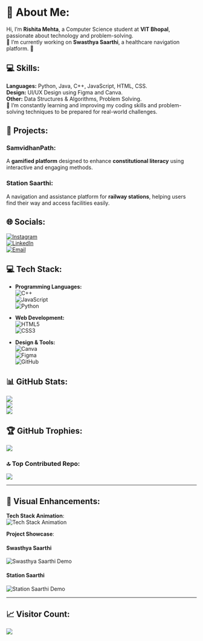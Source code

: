 # 💫 About Me:
Hi, I’m **Rishita Mehta**, a Computer Science student at **VIT Bhopal**, passionate about technology and problem-solving.  
🔭 I’m currently working on **Swasthya Saarthi**, a healthcare navigation platform. 🚀

## 💻 Skills:
**Languages:** Python, Java, C++, JavaScript, HTML, CSS.  
**Design:** UI/UX Design using Figma and Canva.  
**Other:** Data Structures & Algorithms, Problem Solving.  
🌱 I’m constantly learning and improving my coding skills and problem-solving techniques to be prepared for real-world challenges.

## 🎯 Projects:
### **SamvidhanPath**:  
A **gamified platform** designed to enhance **constitutional literacy** using interactive and engaging methods.  
### **Station Saarthi**:  
A navigation and assistance platform for **railway stations**, helping users find their way and access facilities easily.

## 🌐 Socials:
[![Instagram](https://img.shields.io/badge/Instagram-%23E4405F.svg?logo=Instagram&logoColor=white)](https://instagram.com/rishitaa_mehta/)  
[![LinkedIn](https://img.shields.io/badge/LinkedIn-%230077B5.svg?logo=linkedin&logoColor=white)](https://linkedin.com/in/rishita-mehta-1154352b4/)  
[![Email](https://img.shields.io/badge/Email-D14836?logo=gmail&logoColor=white)](mailto:rishitamehta298@gamil.com)  

## 💻 Tech Stack:
- **Programming Languages:**  
  ![C++](https://img.shields.io/badge/c++-%2300599C.svg?style=for-the-badge&logo=c%2B%2B&logoColor=white)  
  ![JavaScript](https://img.shields.io/badge/javascript-%23323330.svg?style=for-the-badge&logo=javascript&logoColor=%23F7DF1E)  
  ![Python](https://img.shields.io/badge/python-3670A0?style=for-the-badge&logo=python&logoColor=ffdd54)  

- **Web Development:**  
  ![HTML5](https://img.shields.io/badge/html5-%23E34F26.svg?style=for-the-badge&logo=html5&logoColor=white)  
  ![CSS3](https://img.shields.io/badge/css3-%231572B6.svg?style=for-the-badge&logo=css3&logoColor=white)  

- **Design & Tools:**  
  ![Canva](https://img.shields.io/badge/Canva-%2300C4CC.svg?style=for-the-badge&logo=Canva&logoColor=white)  
  ![Figma](https://img.shields.io/badge/figma-%23F24E1E.svg?style=for-the-badge&logo=figma&logoColor=white)  
  ![GitHub](https://img.shields.io/badge/github-%23121011.svg?style=for-the-badge&logo=github&logoColor=white)

## 📊 GitHub Stats:
![](https://github-readme-stats.vercel.app/api?username=Mehtarishita&theme=dark&hide_border=false&include_all_commits=false&count_private=false)<br/>
![](https://github-readme-streak-stats.herokuapp.com/?user=Mehtarishita&theme=dark&hide_border=false)<br/>
![](https://github-readme-stats.vercel.app/api/top-langs/?username=Mehtarishita&theme=dark&hide_border=false&include_all_commits=false&count_private=false&layout=compact)

## 🏆 GitHub Trophies:
![](https://github-profile-trophy.vercel.app/?username=Mehtarishita&theme=radical&no-frame=false&no-bg=true&margin-w=4)

### 🔝 Top Contributed Repo:
![](https://github-contributor-stats.vercel.app/api?username=Mehtarishita&limit=5&theme=dark&combine_all_yearly_contributions=true)

---

## 🎨 Visual Enhancements:
**Tech Stack Animation**:  
![Tech Stack Animation](https://media.giphy.com/media/xT0GqERcDdZZxhxyZy/giphy.gif)

**Project Showcase**:  
#### **Swasthya Saarthi**  
![Swasthya Saarthi Demo](https://media.giphy.com/media/xT0GqERcDdZZxhxyZy/giphy.gif)  

#### **Station Saarthi**  
![Station Saarthi Demo](https://media.giphy.com/media/xT0GqERcDdZZxhxyZy/giphy.gif)  

---

## 📈 Visitor Count:
[![](https://visitcount.itsvg.in/api?id=Mehtarishita&icon=0&color=0)](https://visitcount.itsvg.in)

<!-- Proudly created with GPRM ( https://gprm.itsvg.in ) -->
